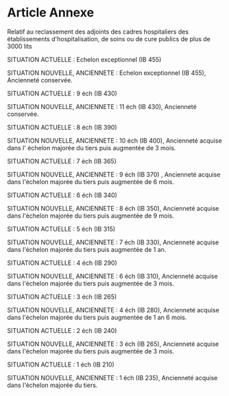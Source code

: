 # Article Annexe

Relatif au reclassement des adjoints des cadres hospitaliers des établissements d'hospitalisation, de soins ou de cure publics de plus de 3000 lits

SITUATION ACTUELLE : Echelon exceptionnel (IB 455)

SITUATION NOUVELLE, ANCIENNETE : Echelon exceptionnel (IB 455), Ancienneté conservée.

SITUATION ACTUELLE : 9 éch (IB 430)

SITUATION NOUVELLE, ANCIENNETE : 11 éch (IB 430), Ancienneté conservée.

SITUATION ACTUELLE : 8 éch (IB 390)

SITUATION NOUVELLE, ANCIENNETE : 10 éch (IB 400), Ancienneté acquise dans l' échelon majorée du tiers puis augmentée de 3 mois.

SITUATION ACTUELLE : 7 éch (IB 365)

SITUATION NOUVELLE, ANCIENNETE : 9 éch (IB 370) , Ancienneté acquise dans l'échelon majorée du tiers puis augmentée de 6 mois.

SITUATION ACTUELLE : 6 éch (IB 340)

SITUATION NOUVELLE, ANCIENNETE : 8 éch (IB 350), Ancienneté acquise dans l'échelon majorée du tiers puis augmentée de 9 mois.

SITUATION ACTUELLE : 5 éch (IB 315)

SITUATION NOUVELLE, ANCIENNETE : 7 éch (IB 330), Ancienneté acquise dans l'échelon majorée du tiers puis augmentée de 1 an.

SITUATION ACTUELLE : 4 éch (IB 290)

SITUATION NOUVELLE, ANCIENNETE : 6 éch (IB 310), Ancienneté acquise dans l'échelon majorée du tiers puis augmentée de 3 mois.

SITUATION ACTUELLE : 3 éch (IB 265)

SITUATION NOUVELLE, ANCIENNETE : 4 éch (IB 280), Ancienneté acquise dans l'échelon majorée du tiers puis augmentée de 1 an 6 mois.

SITUATION ACTUELLE : 2 éch (IB 240)

SITUATION NOUVELLE, ANCIENNETE : 3 éch (IB 265), Ancienneté acquise dans l'échelon majorée du tiers puis augmentée de 3 mois.

SITUATION ACTUELLE : 1 éch (IB 210)

SITUATION NOUVELLE, ANCIENNETE : 1 éch (IB 235), Ancienneté acquise dans l'échelon majorée du tiers.
